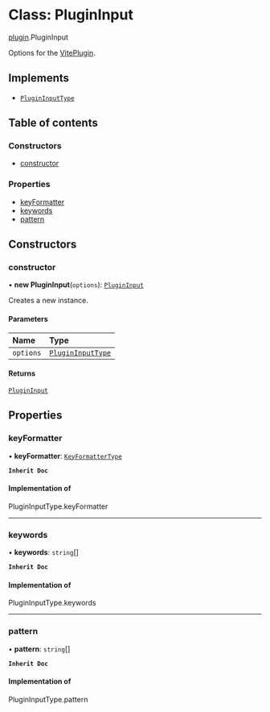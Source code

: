 # Class: PluginInput

[plugin](../modules/plugin.md).PluginInput

Options for the [VitePlugin](../modules/plugin.md#viteplugin).

## Implements

- [`PluginInputType`](../modules/types.md#plugininputtype)

## Table of contents

### Constructors

- [constructor](plugin.PluginInput.md#constructor)

### Properties

- [keyFormatter](plugin.PluginInput.md#keyformatter)
- [keywords](plugin.PluginInput.md#keywords)
- [pattern](plugin.PluginInput.md#pattern)

## Constructors

### constructor

• **new PluginInput**(`options`): [`PluginInput`](plugin.PluginInput.md)

Creates a new instance.

#### Parameters

| Name | Type |
| :------ | :------ |
| `options` | [`PluginInputType`](../modules/types.md#plugininputtype) |

#### Returns

[`PluginInput`](plugin.PluginInput.md)

## Properties

### keyFormatter

• **keyFormatter**: [`KeyFormatterType`](../modules/types.md#keyformattertype)

**`Inherit Doc`**

#### Implementation of

PluginInputType.keyFormatter

___

### keywords

• **keywords**: `string`[]

**`Inherit Doc`**

#### Implementation of

PluginInputType.keywords

___

### pattern

• **pattern**: `string`[]

**`Inherit Doc`**

#### Implementation of

PluginInputType.pattern
